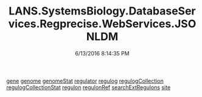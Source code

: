 ﻿---
title: LANS.SystemsBiology.DatabaseServices.Regprecise.WebServices.JSONLDM
date: 6/13/2016 8:14:35 PM
---

[gene](T-LANS.SystemsBiology.DatabaseServices.Regprecise.WebServices.JSONLDM.gene.html)
[genome](T-LANS.SystemsBiology.DatabaseServices.Regprecise.WebServices.JSONLDM.genome.html)
[genomeStat](T-LANS.SystemsBiology.DatabaseServices.Regprecise.WebServices.JSONLDM.genomeStat.html)
[regulator](T-LANS.SystemsBiology.DatabaseServices.Regprecise.WebServices.JSONLDM.regulator.html)
[regulog](T-LANS.SystemsBiology.DatabaseServices.Regprecise.WebServices.JSONLDM.regulog.html)
[regulogCollection](T-LANS.SystemsBiology.DatabaseServices.Regprecise.WebServices.JSONLDM.regulogCollection.html)
[regulogCollectionStat](T-LANS.SystemsBiology.DatabaseServices.Regprecise.WebServices.JSONLDM.regulogCollectionStat.html)
[regulon](T-LANS.SystemsBiology.DatabaseServices.Regprecise.WebServices.JSONLDM.regulon.html)
[regulonRef](T-LANS.SystemsBiology.DatabaseServices.Regprecise.WebServices.JSONLDM.regulonRef.html)
[searchExtRegulons](T-LANS.SystemsBiology.DatabaseServices.Regprecise.WebServices.JSONLDM.searchExtRegulons.html)
[site](T-LANS.SystemsBiology.DatabaseServices.Regprecise.WebServices.JSONLDM.site.html)
